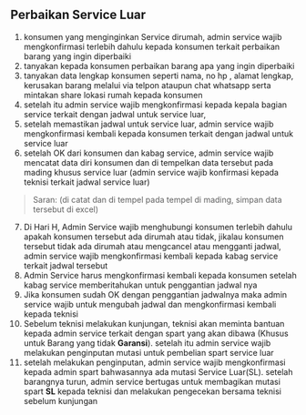 ## Perbaikan Service Luar
1. konsumen yang menginginkan Service dirumah, admin service wajib mengkonfirmasi terlebih dahulu kepada konsumen terkait perbaikan barang yang ingin diperbaiki
2. tanyakan kepada konsumen perbaikan barang apa yang ingin diperbaiki 
3. tanyakan data lengkap konsumen seperti nama, no hp , alamat lengkap, kerusakan barang melalui via telpon ataupun chat whatsapp serta mintakan share lokasi rumah kepada konsumen
4. setelah itu admin service wajib mengkonfirmasi kepada kepala bagian service terkait dengan jadwal untuk service luar,
5. setelah memastikan jadwal untuk service luar, admin service wajib mengkonfirmasi kembali kepada konsumen terkait dengan jadwal untuk service luar
6. setelah OK dari konsumen dan kabag service, admin service wajib mencatat data diri konsumen dan di tempelkan data tersebut pada mading khusus service luar (admin service wajib konfirmasi kepada teknisi terkait jadwal service luar)
> Saran: (di catat dan di tempel pada tempel di mading, simpan data tersebut di excel)
7. Di Hari H, Admin Service wajib menghubungi konsumen terlebih dahulu apakah konsumen tersebut ada dirumah atau tidak, jikalau konsumen tersebut tidak ada dirumah atau mengcancel atau mengganti jadwal, admin service wajib mengkonfirmasi kembali kepada kabag service terkait jadwal tersebut
8. Admin Service harus mengkonfirmasi kembali kepada konsumen setelah kabag service memberitahukan untuk penggantian jadwal nya
9. Jika konsumen sudah OK dengan penggantian jadwalnya maka admin service wajib untuk mengubah jadwal dan mengkonfirmasi kembali kepada teknisi
10. Sebelum teknisi melakukan kunjungan, teknisi akan meminta bantuan kepada admin service terkait dengan spart yang akan dibawa (Khusus untuk Barang yang tidak **Garansi**). setelah itu admin service wajib melakukan penginputan mutasi untuk pembelian spart service luar
11. setelah melakukan penginputan, admin service wajib mengkonfirmasi kepada admin spart bahwasannya ada mutasi Service Luar(SL). setelah barangnya turun, admin service bertugas untuk membagikan mutasi spart **SL** kepada teknisi dan melakukan pengecekan bersama teknisi sebelum kunjungan
